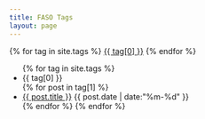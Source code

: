 ```yaml
---
title: FASO Tags
layout: page
---
```


<div id='tag_cloud' class="tagcloud">
{% for tag in site.tags %}
<a href="#tag-{{ tag[0] }}" title="{{ tag[0] }}" rel="{{ tag[1].size }}">{{ tag[0] }}</a>
{% endfor %}
</div>

<ul class="ilist">
{% for tag in site.tags %}
  <li class="ilist-seperator" id="tag-{{ tag[0] }}">{{ tag[0] }}</li>
{% for post in tag[1] %}
  <li class="ilist-item">
  <a href="{{ post.url }}" title="{{ post.title }}">{{ post.title }}</a>
  <time datetime="{{ post.date | date:"%Y-%m-%d" }}">{{ post.date | date:"%m-%d" }}</time>
  </li>
{% endfor %}
{% endfor %}
</ul>
<script>
    var seajsMod = {'mod':'cate'};
</script>